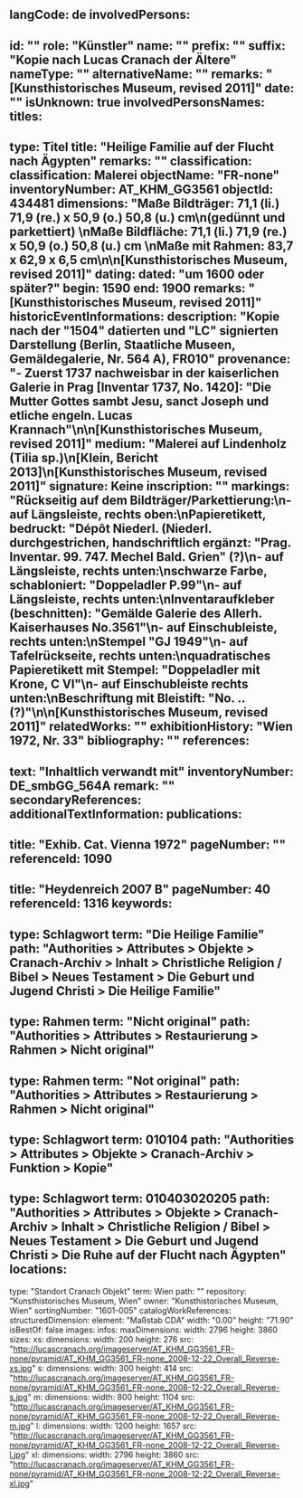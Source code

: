 langCode: de
involvedPersons: 
 - 
   id: ""
  role: "Künstler"
  name: ""
  prefix: ""
  suffix: "Kopie nach Lucas Cranach der Ältere"
  nameType: ""
  alternativeName: ""
  remarks: "[Kunsthistorisches Museum, revised 2011]"
  date: ""
  isUnknown: true
involvedPersonsNames: 
titles: 
 - 
   type: Titel
  title: "Heilige Familie auf der Flucht nach Ägypten"
  remarks: ""
classification: 
 classification: Malerei
objectName: "FR-none"
inventoryNumber: AT_KHM_GG3561
objectId: 434481
dimensions: "Maße Bildträger: 71,1 (li.) 71,9 (re.) x 50,9 (o.) 50,8 (u.) cm\n(gedünnt und parkettiert) \nMaße Bildfläche: 71,1 (li.) 71,9 (re.) x 50,9 (o.) 50,8 (u.) cm \nMaße mit Rahmen: 83,7 x 62,9 x 6,5 cm\n\n[Kunsthistorisches Museum, revised 2011]"
dating: 
 dated: "um 1600 oder später?"
 begin: 1590
 end: 1900
 remarks: "[Kunsthistorisches Museum, revised 2011]"
 historicEventInformations: 
description: "Kopie nach der \"1504\" datierten und \"LC\" signierten Darstellung (Berlin, Staatliche Museen, Gemäldegalerie, Nr. 564 A), FR010"
provenance: "- Zuerst 1737 nachweisbar in der kaiserlichen Galerie in Prag [Inventar 1737, No. 1420]: \"Die Mutter Gottes sambt Jesu, sanct Joseph und etliche engeln. Lucas Krannach\"\n\n[Kunsthistorisches Museum, revised 2011]"
medium: "Malerei auf Lindenholz (Tilia sp.)\n[Klein, Bericht 2013]\n[Kunsthistorisches Museum, revised 2011]"
signature: Keine
inscription: ""
markings: "Rückseitig auf dem Bildträger/Parkettierung:\n- auf Längsleiste, rechts oben:\nPapieretikett, bedruckt: \"Dépôt Niederl. (Niederl. durchgestrichen, handschriftlich ergänzt: \"Prag. Inventar. 99. 747. Mechel Bald. Grien\" (?)\n- auf Längsleiste, rechts unten:\nschwarze Farbe, schabloniert: \"Doppeladler P.99\"\n- auf Längsleiste, rechts unten:\nInventaraufkleber (beschnitten): \"Gemälde Galerie des Allerh. Kaiserhauses No.3561\"\n- auf Einschubleiste, rechts unten:\nStempel \"GJ 1949\"\n- auf Tafelrückseite, rechts unten:\nquadratisches Papieretikett mit Stempel: \"Doppeladler mit Krone, C VI\"\n- auf Einschubleiste rechts unten:\nBeschriftung mit Bleistift: \"No. ..(?)\"\n\n[Kunsthistorisches Museum, revised 2011]"
relatedWorks: ""
exhibitionHistory: "Wien 1972, Nr. 33"
bibliography: ""
references: 
 - 
   text: "Inhaltlich verwandt mit"
  inventoryNumber: DE_smbGG_564A
  remark: ""
secondaryReferences: 
additionalTextInformation: 
publications: 
 - 
   title: "Exhib. Cat. Vienna 1972"
  pageNumber: ""
  referenceId: 1090
 - 
   title: "Heydenreich 2007 B"
  pageNumber: 40
  referenceId: 1316
keywords: 
 - 
   type: Schlagwort
  term: "Die Heilige Familie"
  path: "Authorities > Attributes > Objekte > Cranach-Archiv > Inhalt > Christliche Religion / Bibel > Neues Testament > Die Geburt und Jugend Christi > Die Heilige Familie"
 - 
   type: Rahmen
  term: "Nicht original"
  path: "Authorities > Attributes > Restaurierung > Rahmen > Nicht original"
 - 
   type: Rahmen
  term: "Not original"
  path: "Authorities > Attributes > Restaurierung > Rahmen > Nicht original"
 - 
   type: Schlagwort
  term: 010104
  path: "Authorities > Attributes > Objekte > Cranach-Archiv > Funktion > Kopie"
 - 
   type: Schlagwort
  term: 010403020205
  path: "Authorities > Attributes > Objekte > Cranach-Archiv > Inhalt > Christliche Religion / Bibel > Neues Testament > Die Geburt und Jugend Christi > Die Ruhe auf der Flucht nach Ägypten"
locations: 
 - 
   type: "Standort Cranach Objekt"
  term: Wien
  path: ""
repository: "Kunsthistorisches Museum, Wien"
owner: "Kunsthistorisches Museum, Wien"
sortingNumber: "1601-005"
catalogWorkReferences: 
structuredDimension: 
 element: "Maßstab CDA"
 width: "0.00"
 height: "71.90"
isBestOf: false
images: 
 infos: 
  maxDimensions: 
   width: 2796
   height: 3860
 sizes: 
  xs: 
   dimensions: 
    width: 200
    height: 276
   src: "http://lucascranach.org/imageserver/AT_KHM_GG3561_FR-none/pyramid/AT_KHM_GG3561_FR-none_2008-12-22_Overall_Reverse-xs.jpg"
  s: 
   dimensions: 
    width: 300
    height: 414
   src: "http://lucascranach.org/imageserver/AT_KHM_GG3561_FR-none/pyramid/AT_KHM_GG3561_FR-none_2008-12-22_Overall_Reverse-s.jpg"
  m: 
   dimensions: 
    width: 800
    height: 1104
   src: "http://lucascranach.org/imageserver/AT_KHM_GG3561_FR-none/pyramid/AT_KHM_GG3561_FR-none_2008-12-22_Overall_Reverse-m.jpg"
  l: 
   dimensions: 
    width: 1200
    height: 1657
   src: "http://lucascranach.org/imageserver/AT_KHM_GG3561_FR-none/pyramid/AT_KHM_GG3561_FR-none_2008-12-22_Overall_Reverse-l.jpg"
  xl: 
   dimensions: 
    width: 2796
    height: 3860
   src: "http://lucascranach.org/imageserver/AT_KHM_GG3561_FR-none/pyramid/AT_KHM_GG3561_FR-none_2008-12-22_Overall_Reverse-xl.jpg"